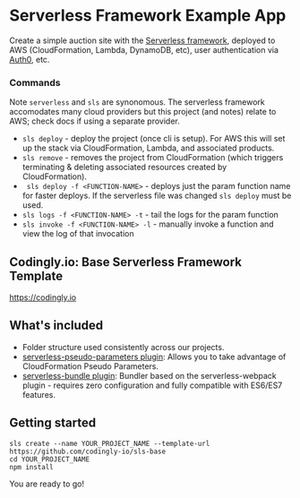 # Serverless Framework Example App

Create a simple auction site with the [Serverless framework](https://www.serverless.com/), deployed to AWS (CloudFormation, Lambda, DynamoDB, etc), user authentication via [Auth0](https://auth0.com/), etc.

### Commands

Note ```serverless``` and ```sls``` are synonomous. The serverless framework accomodates many cloud providers but this project (and notes) relate to AWS; check docs if using a separate provider. 

* ```sls deploy``` - deploy the project (once cli is setup). For AWS this will set up the stack via CloudFormation, Lambda, and associated products.
* ```sls remove``` - removes the project from CloudFormation (which triggers terminating & deleting associated resources created by CloudFormation).
* ``` sls deploy -f <FUNCTION-NAME>``` - deploys just the param function name for faster deploys. If the serverless file was changed ```sls deploy``` must be used.
* ```sls logs -f <FUNCTION-NAME> -t``` - tail the logs for the param function
* ```sls invoke -f <FUNCTION-NAME> -l``` - manually invoke a function and view the log of that invocation 

## Codingly.io: Base Serverless Framework Template

https://codingly.io

## What's included
* Folder structure used consistently across our projects.
* [serverless-pseudo-parameters plugin](https://www.npmjs.com/package/serverless-pseudo-parameters): Allows you to take advantage of CloudFormation Pseudo Parameters.
* [serverless-bundle plugin](https://www.npmjs.com/package/serverless-pseudo-parameters): Bundler based on the serverless-webpack plugin - requires zero configuration and fully compatible with ES6/ES7 features.

## Getting started
```
sls create --name YOUR_PROJECT_NAME --template-url https://github.com/codingly-io/sls-base
cd YOUR_PROJECT_NAME
npm install
```

You are ready to go!
